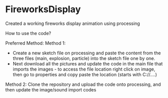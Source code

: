 # FireworksDisplay
Created a working fireworks display animation using processing

How to use the code?

Preferred Method:
Method 1: 
- Create a new sketch file on processing and paste the content from the three files (main, explosion, particle)
  into the sketch file one by one. 
- Next download all the pictures and update the code in the main file that imports the images - to access the file location right click on image, then go to properties and copy     paste the location (starts with C://....)

Method 2:
Clone the repository and upload the code onto processing, and then update the image/sound import codes

